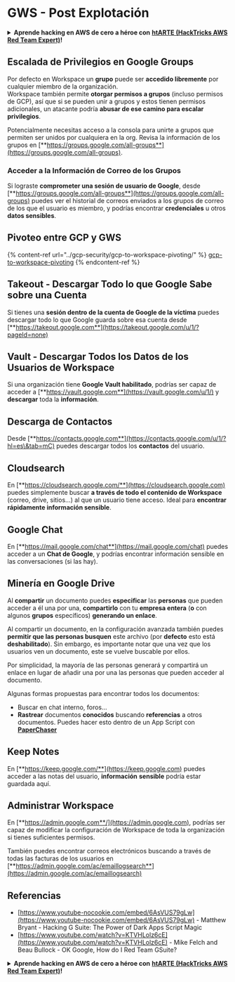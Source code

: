 # GWS - Post Explotación

<details>

<summary><strong>Aprende hacking en AWS de cero a héroe con</strong> <a href="https://training.hacktricks.xyz/courses/arte"><strong>htARTE (HackTricks AWS Red Team Expert)</strong></a><strong>!</strong></summary>

Otras formas de apoyar a HackTricks:

* Si quieres ver tu **empresa anunciada en HackTricks** o **descargar HackTricks en PDF** revisa los [**PLANES DE SUSCRIPCIÓN**](https://github.com/sponsors/carlospolop)!
* Consigue el [**merchandising oficial de PEASS & HackTricks**](https://peass.creator-spring.com)
* Descubre [**La Familia PEASS**](https://opensea.io/collection/the-peass-family), nuestra colección de [**NFTs**](https://opensea.io/collection/the-peass-family) exclusivos
* **Únete al** 💬 [**grupo de Discord**](https://discord.gg/hRep4RUj7f) o al [**grupo de telegram**](https://t.me/peass) o **sígueme** en **Twitter** 🐦 [**@carlospolopm**](https://twitter.com/carlospolopm)**.**
* **Comparte tus trucos de hacking enviando PRs a los repositorios de GitHub de** [**HackTricks**](https://github.com/carlospolop/hacktricks) y [**HackTricks Cloud**](https://github.com/carlospolop/hacktricks-cloud).

</details>

## Escalada de Privilegios en Google Groups

Por defecto en Workspace un **grupo** puede ser **accedido libremente** por cualquier miembro de la organización.\
Workspace también permite **otorgar permisos a grupos** (incluso permisos de GCP), así que si se pueden unir a grupos y estos tienen permisos adicionales, un atacante podría **abusar de ese camino para escalar privilegios**.

Potencialmente necesitas acceso a la consola para unirte a grupos que permiten ser unidos por cualquiera en la org. Revisa la información de los grupos en [**https://groups.google.com/all-groups**](https://groups.google.com/all-groups).

### Acceder a la Información de Correo de los Grupos

Si lograste **comprometer una sesión de usuario de Google**, desde [**https://groups.google.com/all-groups**](https://groups.google.com/all-groups) puedes ver el historial de correos enviados a los grupos de correo de los que el usuario es miembro, y podrías encontrar **credenciales** u otros **datos sensibles**.

## Pivoteo entre GCP y GWS

{% content-ref url="../gcp-security/gcp-to-workspace-pivoting/" %}
[gcp-to-workspace-pivoting](../gcp-security/gcp-to-workspace-pivoting/)
{% endcontent-ref %}

## Takeout - Descargar Todo lo que Google Sabe sobre una Cuenta

Si tienes una **sesión dentro de la cuenta de Google de la víctima** puedes descargar todo lo que Google guarda sobre esa cuenta desde [**https://takeout.google.com**](https://takeout.google.com/u/1/?pageId=none)

## Vault - Descargar Todos los Datos de los Usuarios de Workspace

Si una organización tiene **Google Vault habilitado**, podrías ser capaz de acceder a [**https://vault.google.com**](https://vault.google.com/u/1/) y **descargar** toda la **información**.

## Descarga de Contactos

Desde [**https://contacts.google.com**](https://contacts.google.com/u/1/?hl=es\&tab=mC) puedes descargar todos los **contactos** del usuario.

## Cloudsearch

En [**https://cloudsearch.google.com/**](https://cloudsearch.google.com) puedes simplemente buscar **a través de todo el contenido de Workspace** (correo, drive, sitios...) al que un usuario tiene acceso. Ideal para **encontrar rápidamente información sensible**.

## Google Chat

En [**https://mail.google.com/chat**](https://mail.google.com/chat) puedes acceder a un **Chat de Google**, y podrías encontrar información sensible en las conversaciones (si las hay).

## Minería en Google Drive

Al **compartir** un documento puedes **especificar** las **personas** que pueden acceder a él una por una, **compartirlo** con tu **empresa entera** (**o** con algunos **grupos** específicos) **generando un enlace**.

Al compartir un documento, en la configuración avanzada también puedes **permitir que las personas busquen** este archivo (por **defecto** esto está **deshabilitado**). Sin embargo, es importante notar que una vez que los usuarios ven un documento, este se vuelve buscable por ellos.

Por simplicidad, la mayoría de las personas generará y compartirá un enlace en lugar de añadir una por una las personas que pueden acceder al documento.

Algunas formas propuestas para encontrar todos los documentos:

* Buscar en chat interno, foros...
* **Rastrear** documentos **conocidos** buscando **referencias** a otros documentos. Puedes hacer esto dentro de un App Script con [**PaperChaser**](https://github.com/mandatoryprogrammer/PaperChaser)

## **Keep Notes**

En [**https://keep.google.com/**](https://keep.google.com) puedes acceder a las notas del usuario, **información** **sensible** podría estar guardada aquí.

## **Administrar Workspace**

En [**https://admin.google.com**/](https://admin.google.com), podrías ser capaz de modificar la configuración de Workspace de toda la organización si tienes suficientes permisos.

También puedes encontrar correos electrónicos buscando a través de todas las facturas de los usuarios en [**https://admin.google.com/ac/emaillogsearch**](https://admin.google.com/ac/emaillogsearch)

## Referencias

* [https://www.youtube-nocookie.com/embed/6AsVUS79gLw](https://www.youtube-nocookie.com/embed/6AsVUS79gLw) - Matthew Bryant - Hacking G Suite: The Power of Dark Apps Script Magic
* [https://www.youtube.com/watch?v=KTVHLolz6cE](https://www.youtube.com/watch?v=KTVHLolz6cE) - Mike Felch and Beau Bullock - OK Google, How do I Red Team GSuite?

<details>

<summary><strong>Aprende hacking en AWS de cero a héroe con</strong> <a href="https://training.hacktricks.xyz/courses/arte"><strong>htARTE (HackTricks AWS Red Team Expert)</strong></a><strong>!</strong></summary>

Otras formas de apoyar a HackTricks:

* Si quieres ver tu **empresa anunciada en HackTricks** o **descargar HackTricks en PDF** revisa los [**PLANES DE SUSCRIPCIÓN**](https://github.com/sponsors/carlospolop)!
* Consigue el [**merchandising oficial de PEASS & HackTricks**](https://peass.creator-spring.com)
* Descubre [**La Familia PEASS**](https://opensea.io/collection/the-peass-family), nuestra colección de [**NFTs**](https://opensea.io/collection/the-peass-family) exclusivos
* **Únete al** 💬 [**grupo de Discord**](https://discord.gg/hRep4RUj7f) o al [**grupo de telegram**](https://t.me/peass) o **sígueme** en **Twitter** 🐦 [**@carlospolopm**](https://twitter.com/carlospolopm)**.**
* **Comparte tus trucos de hacking enviando PRs a los repositorios de GitHub de** [**HackTricks**](https://github.com/carlospolop/hacktricks) y [**HackTricks Cloud**](https://github.com/carlospolop/hacktricks-cloud).

</details>
